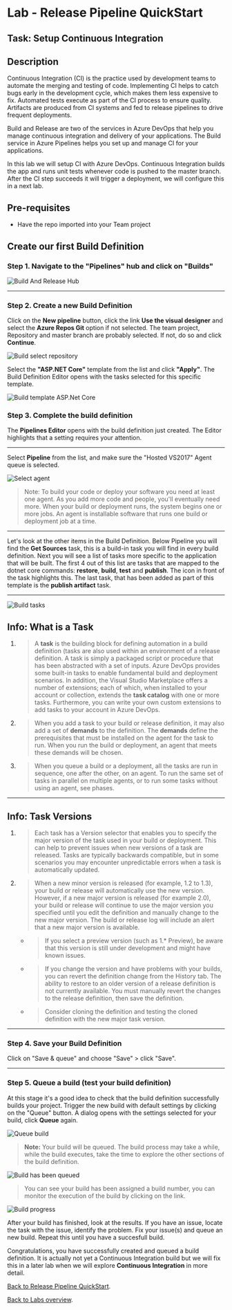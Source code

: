 ﻿# Lab - Release Pipeline QuickStart

## Task: Setup Continuous Integration

## Description

Continuous Integration (CI) is the practice used by development teams to automate the merging and testing of code.
Implementing CI helps to catch bugs early in the development cycle, which makes them less expensive to fix.
Automated tests execute as part of the CI process to ensure quality.
Artifacts are produced from CI systems and fed to release pipelines to drive frequent deployments.

Build and Release are two of the services in Azure DevOps that help you manage continuous integration and delivery of your applications.
The Build service in Azure Pipelines helps you set up and manage CI for your applications.

In this lab we will setup CI with Azure DevOps.
Continuous Integration builds the app and runs unit tests whenever code is pushed to the master branch.
After the CI step succeeds it will trigger a deployment, we will configure this in a next lab.

## Pre-requisites

- Have the repo imported into your Team project

## Create our first Build Definition

### Step 1. Navigate to the "Pipelines" hub and click on "Builds"

![Build And Release Hub](<media/VSTS-BuildAndRelease-Hub.png>)

-----------------------------------------------------------------

### Step 2. Create a new Build Definition

Click on the **New pipeline** button, click the link **Use the visual designer** and select the **Azure Repos Git** option if not selected. The team project, Repository and master branch are probably selected. If not, do so and click **Continue**.

![Build select repository](<media/4k.png>)

Select the **"ASP.NET Core"** template from the list and click **"Apply"**. The Build Definition Editor opens with the tasks selected for this specific template.

![Build template ASP.Net Core](<media/4.png>)

### Step 3. Complete the build definition

The **Pipelines Editor** opens with the build definition just created.
The Editor highlights that a setting requires your attention.

-----------------------------------------------------------------
Select **Pipeline** from the list, and make sure the "Hosted VS2017" Agent queue is selected.

![Select agent](<media/4f.png>)

> Note: To build your code or deploy your software you need at least one agent. As you add more code and people, you'll eventually need more.
When your build or deployment runs, the system begins one or more jobs. An agent is installable software that runs one build or deployment job at a time.

-----------------------------------------------------------------
Let's look at the other items in the Build Definition. Below Pipeline you will find the **Get Sources** task, this is a build-in task you will find in every build definition.
Next you will see a list of tasks more specific to the application that will be built.
The first 4 out of this list are tasks that are mapped to the dotnet core commands: **restore**, **build**, **test** and **publish**. The icon in front of the task highlights this.
The last task, that has been added as part of this template is the **publish artifact** task.

-----------------------------------------------------------------

![Build tasks](<media/4b.png>)

## Info: What is a Task

1. > A **task** is the building block for defining automation in a build definition (tasks are also used within an environment of a release definition. A task is simply a packaged script or procedure that has been abstracted with a set of inputs. Azure DevOps provides some built-in tasks to enable fundamental build and deployment scenarios. In addition, the Visual Studio Marketplace offers a number of extensions; each of which, when installed to your account or collection, extends the **task catalog** with one or more tasks. Furthermore, you can write your own custom extensions to add tasks to your account in Azure DevOps.

2. > When you add a task to your build or release definition, it may also add a set of **demands** to the definition. The **demands** define the prerequisites that must be installed on the agent for the task to run. When you run the build or deployment, an agent that meets these demands will be chosen.

3. > When you queue a build or a deployment, all the tasks are run in sequence, one after the other, on an agent. To run the same set of tasks in parallel on multiple agents, or to run some tasks without using an agent, see phases.

-----------------------------------------------------------------

## Info: Task Versions

1. > Each task has a Version selector that enables you to specify the major version of the task used in your build or deployment. This can help to prevent issues when new versions of a task are released. Tasks are typically backwards compatible, but in some scenarios you may encounter unpredictable errors when a task is automatically updated.

2. > When a new minor version is released (for example, 1.2 to 1.3), your build or release will automatically use the new version. However, if a new major version is released (for example 2.0), your build or release will continue to use the major version you specified until you edit the definition and manually change to the new major version. The build or release log will include an alert that a new major version is available.
    - > If you select a preview version (such as 1.* Preview), be aware that this version is still under development and might have known issues.

    - > If you change the version and have problems with your builds, you can revert the definition change from the History tab. The ability to restore to an older version of a release definition is not currently available. You must manually revert the changes to the release definition, then save the definition.

    - > Consider cloning the definition and testing the cloned definition with the new major task version.

-----------------------------------------------------------------

### Step 4. Save your Build Definition

Click on "Save & queue" and choose "Save" > click "Save".

-----------------------------------------------------------------

### Step 5. Queue a build (test your build definition)

At this stage it's a good idea to check that the build definition successfully builds your project. Trigger the new build with default settings by clicking on the "Queue" button.
A dialog opens with the settings selected for your build, click **Queue** again.

![Queue build](<media/4h.png>)

> **Note:**
> Your build will be queued. The build process may take a while, while the build executes, take the time to explore the other sections of the build definition.

![Build has been queued](<media/4i.png>)

> You can see your build has been assigned a build number, you can monitor the execution of the build by clicking on the link.

![Build progress](<media/4j.png>)

After your build has finished, look at the results.
If you have an issue, locate the task with the issue, identify the problem. Fix your issue(s) and queue an new build.
Repeat this until you have a succesfull build.

Congratulations, you have successfully created and queued a build definition. It is actually not yet a Continuous Integration build but we will fix this in a later lab when we will explore **Continuous Integration** in more detail.

[Back to Release Pipeline QuickStart](./LabDescription.md).

[Back to Labs overview](../../Readme.md).
